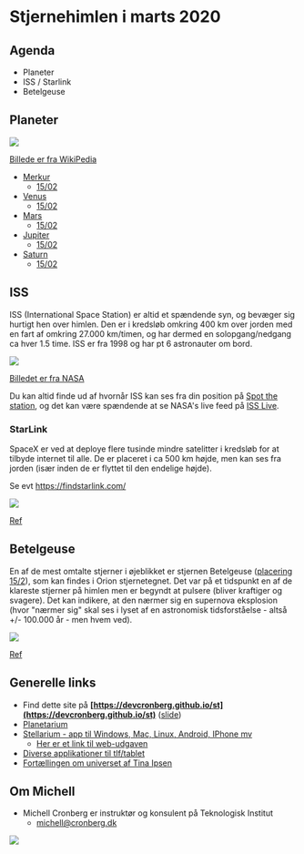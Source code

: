 # Stjernehimlen i marts 2020

## Agenda

- Planeter
- ISS / Starlink
- Betelgeuse

## Planeter

![](https://upload.wikimedia.org/wikipedia/commons/thumb/6/64/Solar-System.pdf/page1-1600px-Solar-System.pdf.jpg)

[Billede er fra WikiPedia](https://en.wikipedia.org/wiki/File:Solar-System.pdf)

- [Merkur](merkur.md)
  - [15/02](https://stellarium-web.org/skysource/Mercury?fov=103.01&date=2020-02-15T17:30:28Z&lat=55.43&lng=10.37&elev=0)
- [Venus](venus.md)
  - [15/02](https://stellarium-web.org/skysource/Venus?fov=179.59&date=2020-02-15T17:58:17Z&lat=55.43&lng=10.37&elev=0)
- [Mars](mars.md)
  - [15/02](https://stellarium-web.org/skysource/Mars?fov=179.59&date=2020-02-15T05:45:18Z&lat=55.43&lng=10.37&elev=0)
- [Jupiter](jupiter.md)
  - [15/02](https://stellarium-web.org/skysource/Jupiter?fov=103.01&date=2020-02-15T06:00:14Z&lat=55.43&lng=10.37&elev=0)
- [Saturn](saturn.md)
  - [15/02](https://stellarium-web.org/skysource/Saturn?fov=103.01&date=2020-02-15T06:00:30Z&lat=55.43&lng=10.37&elev=0)

## ISS
  
ISS (International Space Station) er altid et spændende syn, og bevæger sig hurtigt hen over himlen. Den er i kredsløb omkring 400 km over jorden med en fart af omkring 27.000 km/timen, og har dermed en solopgang/nedgang ca hver 1.5 time. ISS er fra 1998 og har pt 6 astronauter om bord.

![](https://www.nasa.gov/sites/default/files/thumbnails/image/final_configuration_of_iss.jpg)

[Billedet er fra NASA](https://www.nasa.gov/)

Du kan altid finde ud af hvornår ISS kan ses fra din position på [Spot the station](https://spotthestation.nasa.gov/sightings/view.cfm?country=Denmark&region=None&city=Frederiksberg#.Xg4TYkf0mUk), og det kan være spændende at se NASA's live feed på [ISS Live](https://www.nasa.gov/multimedia/nasatv/iss_ustream.html).

### StarLink

SpaceX er ved at deploye flere tusinde mindre satelitter i kredsløb for at tilbyde internet til alle. De er placeret i ca 500 km højde, men kan ses fra jorden (især inden de er flyttet til den endelige højde).

Se evt https://findstarlink.com/

![](https://cdn.mos.cms.futurecdn.net/5DkmeFPh2JkqiSgc5qRZEN-650-80.jpg)

[Ref](https://www.space.com/see-spacex-starlink-satellites-in-night-sky.html)

## Betelgeuse

En af de mest omtalte stjerner i øjeblikket er stjernen Betelgeuse ([placering 15/2](https://stellarium-web.org/skysource/Betelgeuse?fov=82.272&date=2020-02-15T18:01:31Z&lat=55.43&lng=10.37&elev=0)), som kan findes i Orion stjernetegnet. Det var på et tidspunkt en af de klareste stjerner på himlen men er begyndt at pulsere (bliver kraftiger og svagere). Det kan indikere, at den nærmer sig en supernova eksplosion (hvor "nærmer sig" skal ses i lyset af en astronomisk tidsforståelse - altså +/- 100.000 år - men hvem ved).

![](https://upload.wikimedia.org/wikipedia/commons/thumb/4/47/Orion_Head_to_Toe.jpg/200px-Orion_Head_to_Toe.jpg)

[Ref](https://en.wikipedia.org/wiki/Betelgeuse)



## Generelle links

- Find dette site på **[https://devcronberg.github.io/st](https://devcronberg.github.io/st)** ([slide](https://docs.google.com/presentation/d/e/2PACX-1vSYJmr48OWY-MgXNIX2ZkcIbSke84ydsq8je4NwNrTjGohP1BOJPNWiHZpf01OZ3hsnnxhkxeLnqC47/pub?start=true&loop=false&delayms=3000))
- [Planetarium](https://planetarium.dk/)
- [Stellarium - app til  Windows, Mac, Linux, Android, IPhone mv](https://stellarium.org/)
  - [Her er et link til web-udgaven](https://stellarium-web.org/)
- [Diverse applikationer til tlf/tablet](https://www.makeuseof.com/tag/great-android-astronomy-apps/)
- [Fortællingen om universet af Tina Ipsen](https://www.pricerunner.dk/pl/802-2001729696/Boeger/Fortaellingen-om-Universet-Fra-Big-Bang-til-mennesket-i-dag-(E-bog-2019)-Sammenlign-Priser)

## Om Michell

- Michell Cronberg er instruktør og konsulent på Teknologisk Institut
  - michell@cronberg.dk

![](http://log.cronberg.dk/logimage?application=st_teknologisk&group1=stjernehimlen_jan2020&fromdate=2020-1-6)

